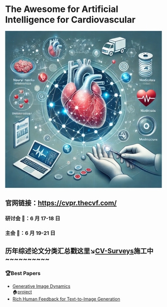 # The Awesome for Artificial Intelligence for Cardiovascular
![homepage_image](https://github.com/WFLiu0327/Awesome-for-AI-in-Cardiovascular/blob/main/imgs/1fc58f96-711b-4247-ae8d-f59dd6cbb9ac.png)

## 官网链接：https://cvpr.thecvf.com/

### 研讨会 :bell:：6 月 17-18 日<br>
### 主会 :bell:：6 月 19-21 日

## 历年综述论文分类汇总戳这里↘️[CV-Surveys](https://github.com/52CV/CV-Surveys)施工中~~~~~~~~~~

### 🏆Best Papers
* [Generative Image Dynamics](https://arxiv.org/abs/2309.07906)<br>:house:[project](https://generative-dynamics.github.io/)
* [Rich Human Feedback for Text-to-Image Generation](http://arxiv.org/abs/2312.10240)